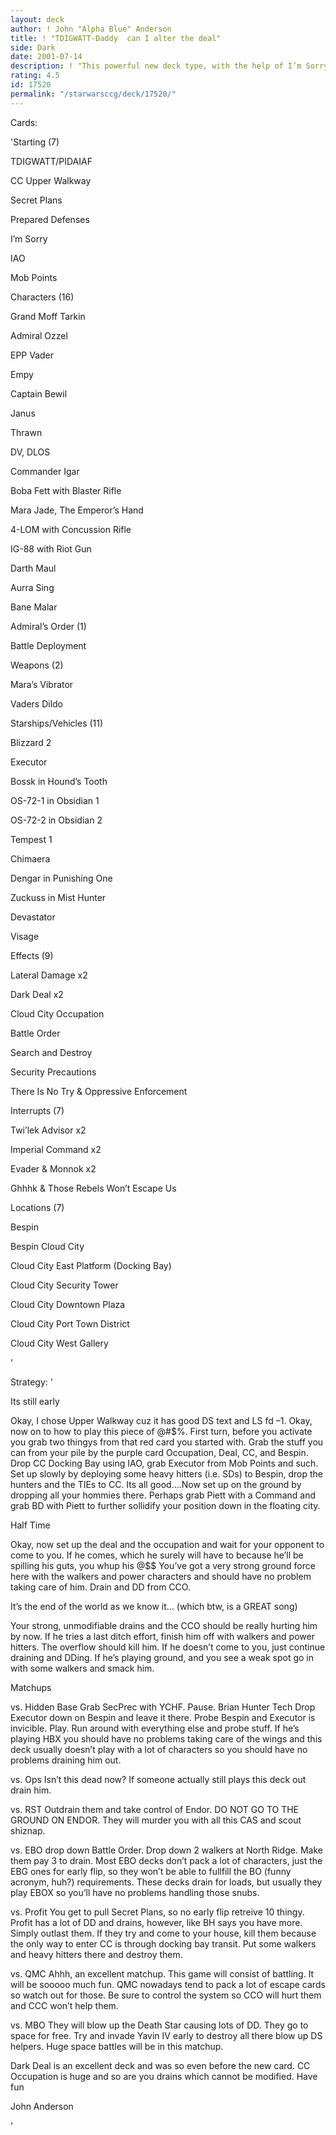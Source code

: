 ```yaml
---
layout: deck
author: ! John "Alpha Blue" Anderson
title: ! "TDIGWATT-Daddy  can I alter the deal"
side: Dark
date: 2001-07-14
description: ! "This powerful new deck type, with the help of I’m Sorry, destroys your opponent through Cloud City Occupation and huge, unmodifiable force drains."
rating: 4.5
id: 17520
permalink: "/starwarsccg/deck/17520/"
---
```

Cards: 

'Starting (7)


TDIGWATT/PIDAIAF

CC Upper Walkway

Secret Plans

Prepared Defenses

I&#8217;m Sorry

IAO

Mob Points


Characters (16)


Grand Moff Tarkin

Admiral Ozzel

EPP Vader

Empy

Captain Bewil

Janus

Thrawn

DV, DLOS

Commander Igar

Boba Fett with Blaster Rifle

Mara Jade, The Emperor&#8217;s Hand

4-LOM with Concussion Rifle

IG-88 with Riot Gun

Darth Maul

Aurra Sing

Bane Malar


Admiral&#8217;s Order (1)


Battle Deployment


Weapons (2)


Mara&#8217;s Vibrator

Vaders Dildo


Starships/Vehicles (11)


Blizzard 2

Executor

Bossk in Hound&#8217;s Tooth

OS-72-1 in Obsidian 1

OS-72-2 in Obsidian 2

Tempest 1

Chimaera

Dengar in Punishing One

Zuckuss in Mist Hunter

Devastator

Visage



Effects (9)


Lateral Damage x2

Dark Deal x2

Cloud City Occupation

Battle Order

Search and Destroy

Security Precautions

There Is No Try & Oppressive Enforcement


Interrupts (7)


Twi&#8217;lek Advisor x2

Imperial Command x2

Evader & Monnok x2

Ghhhk & Those Rebels Won&#8217;t Escape Us


Locations (7)


Bespin

Bespin Cloud City

Cloud City East Platform (Docking Bay)

Cloud City Security Tower

Cloud City Downtown Plaza

Cloud City Port Town District

Cloud City West Gallery

'

Strategy: '

Its still early


Okay, I chose Upper Walkway cuz it has good DS text and LS fd –1. Okay, now on to how to play this piece of @#$%.  First turn, before you activate you grab two thingys from that red card you started with. Grab the stuff you can from your pile by the purple card Occupation, Deal, CC, and Bespin.  Drop CC Docking Bay using IAO, grab Executor from Mob Points and such. Set up slowly by deploying some heavy hitters (i.e. SDs) to Bespin, drop the hunters and the TIEs to CC. Its all good….Now set up on the ground by dropping all your hommies there. Perhaps grab Piett with a Command and grab BD with Piett to further sollidify your position down in the floating city.


Half Time


Okay, now set up the deal and the occupation and wait for your opponent to come to you. If he comes, which he surely will have to because he’ll be spilling his guts, you whup his @$$ You’ve got a very strong ground force here with the walkers and power characters and should have no problem taking care of him. Drain and DD from CCO. 


It’s the end of the world as we know it… (which btw, is a GREAT song)


Your strong, unmodifiable drains and the CCO should be really hurting him by now. If he tries a last ditch effort, finish him off with walkers and power hitters. The overflow should kill him. If he doesn’t come to you, just continue draining and DDing.  If he’s playing ground, and you see a weak spot go in with some walkers and smack him. 


Matchups


vs. Hidden Base Grab SecPrec with YCHF. Pause. Brian Hunter Tech Drop Executor down on Bespin and leave it there. Probe Bespin and Executor is invicible. Play. Run around with everything else and probe stuff. If he’s playing HBX you should have no problems taking care of the wings and this deck usually doesn’t play with a lot of characters so you should have no problems draining him out.


vs.  Ops Isn’t this dead now? If someone actually still plays this deck out drain him.


vs. RST Outdrain them and take control of Endor. DO NOT GO TO THE GROUND ON ENDOR. They will murder you with all this CAS and scout shiznap.


vs. EBO drop down Battle Order. Drop down 2 walkers at North Ridge. Make them pay 3 to drain. Most EBO decks don’t pack a lot of characters, just the EBG ones for early flip, so they won’t be able to fullfill the BO (funny acronym, huh?) requirements. These decks drain for loads, but usually they play EBOX so you’ll have no problems handling those snubs.


vs. Profit You get to pull Secret Plans, so no early flip retreive 10 thingy. Profit has a lot of DD and drains, however, like BH says you have more. Simply outlast them. If they try and come to your house, kill them because the only way to enter CC is through docking bay transit. Put some walkers and heavy hitters there and destroy them.


vs. QMC Ahhh, an excellent matchup. This game will consist of battling. It will be sooooo much fun. QMC nowadays tend to pack a lot of escape cards so watch out for those. Be sure to control the system so CCO will hurt them and CCC won’t help them.


vs. MBO They will blow up the Death Star causing lots of DD. They go to space for free. Try and invade Yavin IV early to destroy all there blow up DS helpers. Huge space battles will be in this matchup. 


Dark Deal is an excellent deck and was so even before the new card. CC Occupation is huge and so are you drains which cannot be modified. Have fun


John Anderson

'
